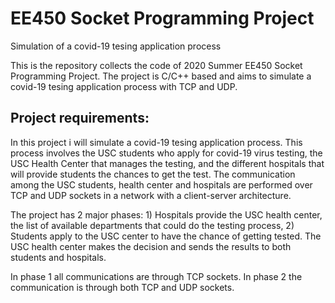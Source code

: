 # EE450 Socket Programming Project
Simulation of a covid-19 tesing application process

This is the repository collects the code of 2020 Summer EE450 Socket Programming Project. The project is C/C++ based and aims to simulate a covid-19 tesing application process with TCP and UDP.

## Project requirements:

In this project i will simulate a covid-19 tesing application process. This process involves the USC students who apply for covid-19 virus testing, the USC Health Center that manages the testing, and the different hospitals that will provide students the chances to get the test. The communication among the USC students, health center and hospitals are performed over TCP and UDP sockets in a network with a client-server architecture.

The project has 2 major phases: 1) Hospitals provide the USC health center, the list of available departments that could do the testing process, 2) Students apply to the USC center to have the chance of getting tested. The USC health center makes the decision and sends the results to both students and hospitals.

In phase 1 all communications are through TCP sockets.
In phase 2 the communication is through both TCP and UDP sockets. 



